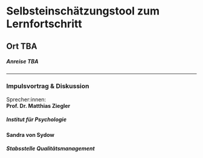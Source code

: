 # Selbsteinschätzungstool zum Lernfortschritt  
## Ort TBA  
##### Anreise TBA
---
### Impulsvortrag & Diskussion
Sprecher:innen: \
**Prof. Dr. Matthias Ziegler**  
##### Institut für Psychologie 
**Sandra von Sydow**  
##### Stabsstelle Qualitätsmanagement   
